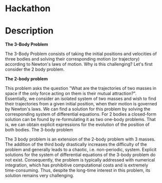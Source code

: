 # Hackathon
# Description
**The 3-Body Problem**

The 3-Body Problem consists of taking the initial positions and velocities of three bodies and solving their corresponding motion (or trajectory) according to Newton's laws of motion. Why is this challenging? Let's first consider the 2 body problem.

**The 2-body problem**

This problem asks the question "What are the trajectories of two masses in space if the only force acting on them is their mutual attraction?". Essentially, we consider an isolated system of two masses and wish to find their trajectories from a given initial position, when their motion is governed by Newton's laws. We can find a solution for this problem by solving the corresponding system of differential equations. For 2 bodies a closed-form solution can be found by re-formulating it as two one-body problems. That is, we can obtain explicit expressions for the evolution of the position of both bodies.
The 3-body problem

The 3 body problem is an extension of the 2-body problem with 3 masses. The addition of the third body drastically increases the difficulty of the problem and generally leads to a chaotic, i.e. non-periodic, system. Explicit solutions for the system of differential equations of the 3-body problem do not exist. Consequently, the problem is typically addressed with numerical integration, which has prohibitive computational costs and is extremely time-consuming. Thus, despite the long-time interest in this problem, its solution remains very challenging. 
